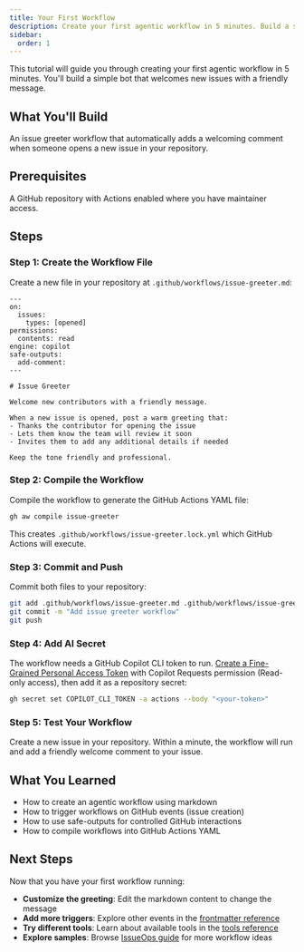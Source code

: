 ```yaml
---
title: Your First Workflow
description: Create your first agentic workflow in 5 minutes. Build a simple issue greeter that welcomes new contributors with a friendly AI-generated message.
sidebar:
  order: 1
---
```


This tutorial will guide you through creating your first agentic workflow in 5 minutes. You'll build a simple bot that welcomes new issues with a friendly message.

## What You'll Build

An issue greeter workflow that automatically adds a welcoming comment when someone opens a new issue in your repository.

## Prerequisites

A GitHub repository with Actions enabled where you have maintainer access.

## Steps

### Step 1: Create the Workflow File

Create a new file in your repository at `.github/workflows/issue-greeter.md`:

```aw wrap title=".github/workflows/issue-greeter.md"
---
on:
  issues:
    types: [opened]
permissions:
  contents: read
engine: copilot
safe-outputs:
  add-comment:
---

# Issue Greeter

Welcome new contributors with a friendly message.

When a new issue is opened, post a warm greeting that:
- Thanks the contributor for opening the issue
- Lets them know the team will review it soon
- Invites them to add any additional details if needed

Keep the tone friendly and professional.
```

### Step 2: Compile the Workflow

Compile the workflow to generate the GitHub Actions YAML file:

```bash
gh aw compile issue-greeter
```

This creates `.github/workflows/issue-greeter.lock.yml` which GitHub Actions will execute.

### Step 3: Commit and Push

Commit both files to your repository:

```bash
git add .github/workflows/issue-greeter.md .github/workflows/issue-greeter.lock.yml
git commit -m "Add issue greeter workflow"
git push
```

### Step 4: Add AI Secret

The workflow needs a GitHub Copilot CLI token to run. [Create a Fine-Grained Personal Access Token](https://github.com/settings/personal-access-tokens/new) with Copilot Requests permission (Read-only access), then add it as a repository secret:

```bash
gh secret set COPILOT_CLI_TOKEN -a actions --body "<your-token>"
```

### Step 5: Test Your Workflow

Create a new issue in your repository. Within a minute, the workflow will run and add a friendly welcome comment to your issue.

## What You Learned

- How to create an agentic workflow using markdown
- How to trigger workflows on GitHub events (issue creation)
- How to use safe-outputs for controlled GitHub interactions
- How to compile workflows into GitHub Actions YAML

## Next Steps

Now that you have your first workflow running:

- **Customize the greeting**: Edit the markdown content to change the message
- **Add more triggers**: Explore other events in the [frontmatter reference](/gh-aw/reference/frontmatter/)
- **Try different tools**: Learn about available tools in the [tools reference](/gh-aw/reference/tools/)
- **Explore samples**: Browse [IssueOps guide](/gh-aw/guides/issueops/) for more workflow ideas
